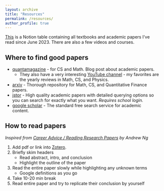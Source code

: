 ```yaml
---
layout: archive
title: "Resources"
permalink: /resources/
author_profile: true
---
```


[This](https://spangle-crocodile-8b0.notion.site/181126a9cff88087bce2d4dfe24d2db1?v=c65e9cf6da394a50aa2cb77ff67145e1&pvs=4) is a Notion table containing all textbooks and academic papers I've read since June 2023. There are also a few videos and courses.

## Where to find good papers

- [quantamagazine](https://www.quantamagazine.org) - for CS and Math. Blog post about academic papers. 
  - They also have a very interesting [YouTube channel](https://www.youtube.com/@QuantaScienceChannel) - my favorites are the yearly reviews in Math, CS, and Physics.
- [arxiv](https://arxiv.org/) - Thorough repository for Math, CS, and Quantitative Finance papers.
- [jstor](https://www.jstor.org/) - High quality academic papers with detailed querying options so you can search for exactly what you want. *Requires school login.*
- [google scholar](https://scholar.google.com/) - The standard free search service for academic content.

## How to read papers

*Inspired from [Career Advice / Reading Research Papers](https://www.youtube.com/watch?v=733m6qBH-jI) by Andrew Ng*

1. Add pdf or link into [Zotero](https://www.zotero.org/).
2. Briefly skim headers
   - Read abstract, intro, and conclusion
   - Highlight the outline of the paper
3. Read the entire paper slowly while highlighting any unknown terms
    - Google definitions as you go
4. Take 10-20 min break
5. Read entire paper and try to replicate their conclusion by yourself